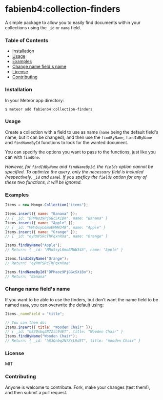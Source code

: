 # fabienb4:collection-finders

A simple package to allow you to easily find documents within your collections using the `_id` or `name` field.

### Table of Contents

- [Installation](#installation)
- [Usage](#usage)
- [Examples](#examples)
- [Change name field's name](#change-name-field-s-name)
- [License](#license)
- [Contributing](#contributing)

### Installation

In your Meteor app directory:

```
$ meteor add fabienb4:collection-finders
```

### Usage

Create a collection with a field to use as name (`name` being the default field's name, but it can be changed), and then use the `findByName`, `findIdByName` and `findNameById` functions to look for the wanted document.

You can specify the options you want to pass to the functions, just like you can with `findOne`.

_However, for `findIdByName` and `findNameById`, the `fields` option cannot be specified. To optimize the query, only the necessary field is included (respectively, `_id` and `name`). If you speficy the `fields` option for any of these two functions, it will be ignored._

### Examples

```js
Items = new Mongo.Collection("items");

Items.insert({ name: "Banana" });
// { _id: "DPMaoz9PjGGcSXiBo", name: "Banana" }
Items.insert({ name: "Apple" });
// { _id: "MMn5syL6moEMWW348", name: "Apple" }
Items.insert({ name: "Orange" });
// { _id: "eyRmPSRcThPqxnRoa", name: "Orange" }

Items.findByName("Apple");
// Return: { _id: "MMn5syL6moEMWW348", name: "Apple" }

Items.findIdByName("Orange");
// Return: "eyRmPSRcThPqxnRoa"

Items.findNameById("DPMaoz9PjGGcSXiBo");
// Return: "Banana"
```

### Change name field's name

If you want to be able to use the finders, but don't want the name field to be named `name`, you can overwrite the default using:

```js
Items._nameField = "title";

// You can then do:
Items.insert({ title: "Wooden Chair" });
// { _id: "h83Qnbq2N7ZsL9dET", title: "Wooden Chair" }
Items.findByName("Wooden Chair");
// Return: { _id: "h83Qnbq2N7ZsL9dET", title: "Wooden Chair" }
```

### License

MIT

### Contributing

Anyone is welcome to contribute. Fork, make your changes (test them!), and then submit a pull request.
